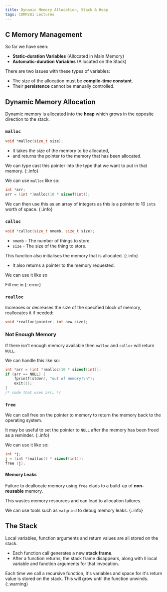 ```yaml
---
title: Dynamic Memory Allocation, Stack & Heap
tags: COMP281 Lectures
---
```

## C Memory Management
So far we have seen:

* **Static-duration Variables** (Allocated in Main Memory)
* **Automatic-duration Variables** (Allocated on the Stack)

There are two issues with these types of variables:

* The size of the allocation must be **compile-time constant**.
* Their **persistence** cannot be manually controlled.

## Dynamic Memory Allocation
Dynamic memory is allocated into the **heap** which grows in the opposite direction to the stack.

### `malloc`

```c
void *malloc(size_t size);
```

* It takes the size of the memory to be allocated,
* and returns the pointer to the memory that has been allocated.

We can type cast this pointer into the type that we want to put in that memory.
{:.info}

We can use `malloc` like so:

```c
int *arr;
arr = (int *)malloc(10 * sizeof(int));
```

We can then use this as an array of integers as this is a pointer to 10 `int`s worth of space.
{:.info}

### `calloc`

```c
void *calloc(size_t nmemb, size_t size);
```

* `nmemb` - The number of things to store.
* `size` - The size of the thing to store.

This function also initialises the memory that is allocated.
{:.info}

* It also returns a pointer to the memory requested.

We can use it like so

Fill me in
{:.error}

### `realloc`
Increases or decreases the size of the specified block of memory, reallocates it if needed:

```c
void *realloc(pointer, int new_size);
```

### Not Enough Memory
If there isn't enough memory available then `malloc` and `calloc` will return `NULL`.

We can handle this like so:

```c
int *arr = (int *)malloc(10 * sizeof(int));
if (arr == NULL) {
	fprintf(stderr, "out of memory!\n");
	exit(1);
}
/* code that uses arr… */
```

### `free`
We can call free on the pointer to memory to return the memory back to the operating system.

It may be useful to set the pointer to `NULL` after the memory has been freed as a reminder.
{:.info}

We can use it like so:

```c
int *j;
j = (int *)malloc(2 * sizeof(int));
free (j);
```

#### Memory Leaks
Failure to deallocate memory using `free` elads to a build-up of **non-reusable** memory.

This wastes memory resources and can lead to allocation failures.

We can use tools such as `valgrind` to debug memory leaks.
{:.info}

## The Stack
Local variables, function arguments and return values are all stored on the stack.

* Each function call generates a new **stack frame**.
* After a function returns, the stack frame disappears, along with ll local variable and function arguments for that invocation.

Each time we call a recursive function, it's variables and space for it's return value is stored on the stack. This will grow until the function unwinds.
{:.warning}
